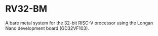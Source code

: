 # RV32-BM
A bare metal system for the 32-bit RISC-V processor using the Longan Nano development board (GD32VF103).
